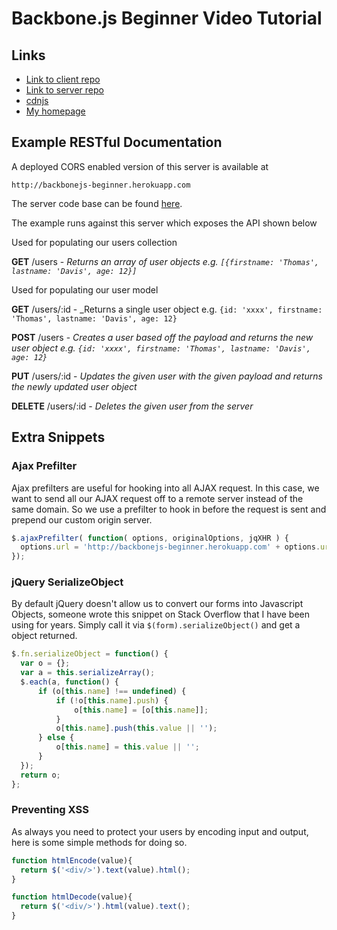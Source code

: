 # Backbone.js Beginner Video Tutorial

## Links

* [Link to client repo](https://github.com/thomasdavis/backbonetutorials/tree/gh-pages/videos/beginner)
* [Link to server repo](https://github.com/thomasdavis/video-backbone-beginner-server)
* [cdnjs](http://cdnjs.com)
* [My homepage](http://thomasdav.is)

## Example RESTful Documentation

A deployed CORS enabled version of this server is available at

`http://backbonejs-beginner.herokuapp.com`

The server code base can be found [here](https://github.com/thomasdavis/video-backbone-beginner-server).

The example runs against this server which exposes the API shown below

Used for populating our users collection

**GET** /users - _Returns an array of user objects e.g. `[{firstname: 'Thomas', lastname: 'Davis', age: 12}]`_

Used for populating our user model

**GET** /users/:id - _Returns a single user object e.g. `{id: 'xxxx', firstname: 'Thomas', lastname: 'Davis', age: 12}`

**POST** /users - _Creates a user based off the payload and returns the new user object e.g. `{id: 'xxxx', firstname: 'Thomas', lastname: 'Davis', age: 12}`_

**PUT** /users/:id - _Updates the given user with the given payload and returns the newly updated user object_

**DELETE** /users/:id - _Deletes the given user from the server_

## Extra Snippets

### Ajax Prefilter

Ajax prefilters are useful for hooking into all AJAX request. In this case, we want to send all our AJAX request off to a remote server instead of the same domain. So we use a prefilter to hook in before the request is sent and prepend our custom origin server.

```js
$.ajaxPrefilter( function( options, originalOptions, jqXHR ) {
  options.url = 'http://backbonejs-beginner.herokuapp.com' + options.url;
});
```

### jQuery SerializeObject

By default jQuery doesn't allow us to convert our forms into Javascript Objects, someone wrote this snippet on Stack Overflow that I have been using for years.   Simply call it via `$(form).serializeObject()` and get a object returned.

```js
$.fn.serializeObject = function() {
  var o = {};
  var a = this.serializeArray();
  $.each(a, function() {
      if (o[this.name] !== undefined) {
          if (!o[this.name].push) {
              o[this.name] = [o[this.name]];
          }
          o[this.name].push(this.value || '');
      } else {
          o[this.name] = this.value || '';
      }
  });
  return o;
};
```  

### Preventing XSS

As always you need to protect your users by encoding input and output, here is some simple methods for doing so.

```js
function htmlEncode(value){
  return $('<div/>').text(value).html();
}

function htmlDecode(value){
  return $('<div/>').html(value).text();
}
```
